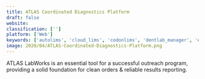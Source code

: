 ```yaml
---
title: ATLAS Coordinated Diagnostics Platform
draft: false 
website: 
classification: ['']
platform: ['Web']
keywords: ['autolims', 'cloud_lims', 'codonlims', 'dentlab_manager', 'enso-lims', 'lab_management_system', 'labcollector_lims', 'lablynx_lims', 'labsoft_lims', 'labtrak', 'labvantage', 'laboratory_connector', 'o3lims', 'silabmed', 'surroundlab', 'uniflow', 'validation_manager', 'winlims', 'eprognosis']
image: 2020/04/ATLAS-Coordinated-Diagnostics-Platform.png
---
```

ATLAS LabWorks is an essential tool for a successful outreach program, providing a solid foundation for clean orders & reliable results reporting.